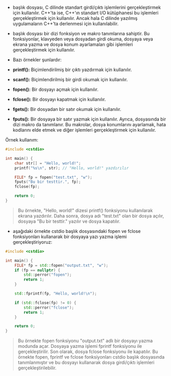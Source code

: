 - <cstdio> başlık dosyası, C dilinde standart girdi/çıktı işlemlerini gerçekleştirmek için kullanılır. C++'ta ise, C++'ın standart I/O kütüphanesi <iostream> bu işlemleri gerçekleştirmek için kullanılır. Ancak <cstdio> hala C dilinde yazılmış uygulamaların C++'ta derlenmesi için kullanılabilir.

- <cstdio> başlık dosyası bir dizi fonksiyon ve makro tanımlarına sahiptir. Bu fonksiyonlar, klavyeden veya dosyadan girdi okuma, dosyaya veya ekrana yazma ve dosya konum ayarlamaları gibi işlemleri gerçekleştirmek için kullanılır.

- Bazı örnekler şunlardır:

- **printf():** Biçimlendirilmiş bir çıktı yazdırmak için kullanılır.
- **scanf():** Biçimlendirilmiş bir girdi okumak için kullanılır.
- **fopen():** Bir dosyayı açmak için kullanılır.
- **fclose():** Bir dosyayı kapatmak için kullanılır.
- **fgets():** Bir dosyadan bir satır okumak için kullanılır.
- **fputs():** Bir dosyaya bir satır yazmak için kullanılır.
Ayrıca, <cstdio> dosyasında bir dizi makro da tanımlanır. Bu makrolar, dosya konumlarını ayarlamak, hata kodlarını elde etmek ve diğer işlemleri gerçekleştirmek için kullanılır.

Örnek kullanım:

```CPP
#include <cstdio>

int main() {
    char str[] = "Hello, world!";
    printf("%s\n", str); // "Hello, world!" yazdırılır

    FILE* fp = fopen("test.txt", "w");
    fputs("Bu bir testtir.", fp);
    fclose(fp);

    return 0;
}

```

> Bu örnekte, "Hello, world!" dizesi printf() fonksiyonu kullanılarak ekrana yazdırılır. Daha sonra, dosya adı "test.txt" olan bir dosya açılır, dosyaya "Bu bir testtir." yazılır ve dosya kapatılır.

- aşağıdaki örnekte cstdio başlık dosyasındaki fopen ve fclose fonksiyonları kullanarak bir dosyaya yazı yazma işlemi gerçekleştiriyoruz:

```CPP
#include <cstdio>

int main() {
    FILE* fp = std::fopen("output.txt", "w");
    if (fp == nullptr) {
        std::perror("fopen");
        return 1;
    }

    std::fprintf(fp, "Hello, world!\n");

    if (std::fclose(fp) != 0) {
        std::perror("fclose");
        return 1;
    }

    return 0;
}

```

> Bu örnekte fopen fonksiyonu "output.txt" adlı bir dosyayı yazma modunda açar. Dosyaya yazma işlemi fprintf fonksiyonu ile gerçekleştirilir. Son olarak, dosya fclose fonksiyonu ile kapatılır. Bu örnekte fopen, fprintf ve fclose fonksiyonları cstdio başlık dosyasında tanımlanmıştır ve bu dosyayı kullanarak dosya girdi/çıktı işlemleri gerçekleştirilebilir.






















